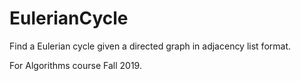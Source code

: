 # EulerianCycle
Find a Eulerian cycle given a directed graph in adjacency list format.

For Algorithms course Fall 2019.
